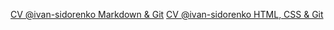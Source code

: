 [CV @ivan-sidorenko Markdown & Git](https://github.com/Ivan-Sidorenko/rsschool-cv/blob/gh-pages/cv.md)
[CV @ivan-sidorenko HTML, CSS & Git]()
